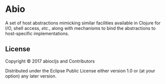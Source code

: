 # Abio

A set of host abstractions mimicking similar facilities available in Clojure for I/O, shell access, _etc_., along with mechanisms to bind the abstractions to host-specific implementations.

## License

Copyright © 2017 abiocljs and Contributors

Distributed under the Eclipse Public License either version 1.0 or (at your option) any later version.